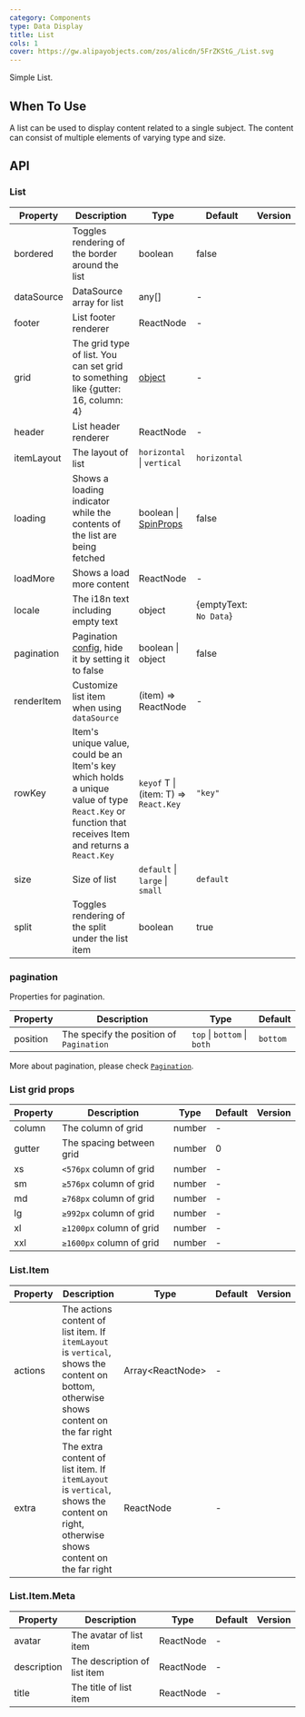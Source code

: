 ```yaml
---
category: Components
type: Data Display
title: List
cols: 1
cover: https://gw.alipayobjects.com/zos/alicdn/5FrZKStG_/List.svg
---
```


Simple List.

## When To Use

A list can be used to display content related to a single subject. The content can consist of multiple elements of varying type and size.

## API

### List

| Property | Description | Type | Default | Version |
| --- | --- | --- | --- | --- |
| bordered | Toggles rendering of the border around the list | boolean | false |  |
| dataSource | DataSource array for list | any\[] | - |  |
| footer | List footer renderer | ReactNode | - |  |
| grid | The grid type of list. You can set grid to something like {gutter: 16, column: 4} | [object](#List-grid-props) | - |  |
| header | List header renderer | ReactNode | - |  |
| itemLayout | The layout of list | `horizontal` \| `vertical` | `horizontal` |  |
| loading | Shows a loading indicator while the contents of the list are being fetched | boolean \| [SpinProps](/components/spin/#API) | false |  |
| loadMore | Shows a load more content | ReactNode | - |  |
| locale | The i18n text including empty text | object | {emptyText: `No Data`} |  |
| pagination | Pagination [config](/components/pagination/), hide it by setting it to false | boolean \| object | false |  |
| renderItem | Customize list item when using `dataSource` | (item) => ReactNode | - |  |
| rowKey | Item's unique value, could be an Item's key which holds a unique value of type `React.Key` or function that receives Item and returns a `React.Key` | `keyof` T \| (item: T) => `React.Key` | `"key"` |  |
| size | Size of list | `default` \| `large` \| `small` | `default` |  |
| split | Toggles rendering of the split under the list item | boolean | true |  |

### pagination

Properties for pagination.

| Property | Description                              | Type                        | Default  |
| -------- | ---------------------------------------- | --------------------------- | -------- |
| position | The specify the position of `Pagination` | `top` \| `bottom` \| `both` | `bottom` |

More about pagination, please check [`Pagination`](/components/pagination/).

### List grid props

| Property | Description              | Type   | Default | Version |
| -------- | ------------------------ | ------ | ------- | ------- |
| column   | The column of grid       | number | -       |         |
| gutter   | The spacing between grid | number | 0       |         |
| xs       | `<576px` column of grid  | number | -       |         |
| sm       | `≥576px` column of grid  | number | -       |         |
| md       | `≥768px` column of grid  | number | -       |         |
| lg       | `≥992px` column of grid  | number | -       |         |
| xl       | `≥1200px` column of grid | number | -       |         |
| xxl      | `≥1600px` column of grid | number | -       |         |

### List.Item

| Property | Description | Type | Default | Version |
| --- | --- | --- | --- | --- |
| actions | The actions content of list item. If `itemLayout` is `vertical`, shows the content on bottom, otherwise shows content on the far right | Array&lt;ReactNode> | - |  |
| extra | The extra content of list item. If `itemLayout` is `vertical`, shows the content on right, otherwise shows content on the far right | ReactNode | - |  |

### List.Item.Meta

| Property    | Description                  | Type      | Default | Version |
| ----------- | ---------------------------- | --------- | ------- | ------- |
| avatar      | The avatar of list item      | ReactNode | -       |         |
| description | The description of list item | ReactNode | -       |         |
| title       | The title of list item       | ReactNode | -       |         |
